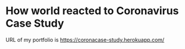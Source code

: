 # How world reacted to Coronavirus Case Study

URL of my portfolio is https://coronacase-study.herokuapp.com/



